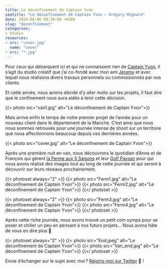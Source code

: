 ```yaml
---
title: Le déconfinement de Captain Yvon
seotitle: "Le déconfinement de Captain Yvon — Grégory Mignard"
date: 2020-06-06 09:30:00 +0200
slug: "deconfinement"
categories:
- Studio
resources:
- src: "cover.jpg"
  name: "cover"
- src: "*.jpg"
---
```


Pour ceux qui débarquent ici et qui ne connaissent rien de [Captain Yvon](https://captainyvon.fr), il s’agit du studio créatif que j’ai co-fondé avec mon ami [Jeremy](https://djisupertramp.com) et avec lequel nous réalisons divers travaux personnels ou commissionnés par nos clients.

Et cette année, nous avions décidé d’y aller mollo sur les projets, il faut dire que le confinement nous aura aidés à tenir cette décision.

{{< photo src="van1.jpg" alt="Le déconfinement de Captain Yvon">}}

Mais arrive enfin le temps de notre premier projet de l’année pour un nouveau client dans le département de la Manche. C’est ainsi que nous nous sommes retrouvés pour une journée intense de shoot sur un territoire que nous affectionnons beaucoup depuis ces dernières années.

{{< photo src="cover.jpg" alt="Le déconfinement de Captain Yvon">}}

Après une première nuit en van, nous découvrons le quotidien d’Anne et de François qui gèrent [la Ferme aux 5 Saisons](https://lafermeaux5saisons.fr) et leur [Golf Paysan](https://golfpaysan.fr) pour qui nous avons réalisé des images tout au long de cette journée et qui seront à découvrir sur leurs réseaux prochainement.

{{< photoset always="2" >}}
{{< photo src="Ferm1.jpg" alt="Le déconfinement de Captain Yvon">}}
{{< photo src="Ferm2.jpg" alt="Le déconfinement de Captain Yvon">}}
{{</ photoset >}}

{{< photoset always="2" >}}
{{< photo src="Ferm3.jpg" alt="Le déconfinement de Captain Yvon">}}
{{< photo src="Ferm4.jpg" alt="Le déconfinement de Captain Yvon">}}
{{</ photoset >}}

Après cette riche journée, nous avons trouvé un petit coin sympa pour se poser et chiller un peu en pensant à nos futurs projets... Nous avons hâte de vous en dire plus 🤫

{{< photoset always="2" >}}
{{< photo src="End.jpeg" alt="Le déconfinement de Captain Yvon">}}
{{< photo src="Van_end.jpg" alt="Le déconfinement de Captain Yvon">}}
{{</ photoset >}}

Envie d’échanger sur le sujet avec moi ? [Rejoins-moi sur Twitter](http://twitter.com/gregmignard) 🐥 !
